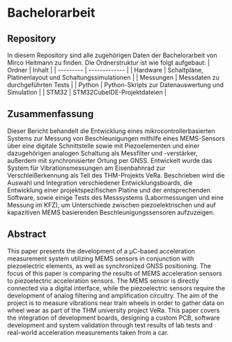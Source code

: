 # Bachelorarbeit

## Repository
In diesem Repository sind alle zugehörigen Daten der Bachelorarbeit von Mirco Heitmann zu finden.
Die Ordnerstruktur ist wie folgt aufgebaut:
| Ordner    | Inhalt |
| --------- | ------------- |
| Hardware  | Schaltpläne, Platinenlayout und Schaltungssimulationen |
| Messungen | Messdaten zu durchgeführten Tests |
| Python    | Python-Skripts zur Datenauswertung und Simulation |
| STM32     | STM32CubeIDE-Projektdateien |

## Zusammenfassung
Dieser Bericht behandelt die Entwicklung eines mikrocontrollerbasierten Systems zur Messung von Beschleunigungen mithilfe eines MEMS-Sensors über eine digitale Schnittstelle sowie mit Piezoelementen und einer dazugehörigen analogen Schaltung als Messfilter und -verstärker, außerdem mit synchronisierter Ortung per GNSS. Entwickelt wurde das System für Vibrationsmessungen am Eisenbahnrad zur Verschleißerkennung als Teil des THM-Projekts VeRa. Beschrieben wird die Auswahl und Integration verschiedener Entwicklungsboards, die Entwicklung einer projektspezifischen Platine und der entsprechenden Software, sowie einige Tests des Messsystems (Labormessungen und eine Messung im KFZ), um Unterschiede zwischen piezoelektrischen und auf kapazitiven MEMS basierenden Beschleunigungssensoren aufzuzeigen.

## Abstract
This paper presents the development of a µC-based acceleration measurement system utilizing MEMS sensors in conjunction with piezoelectric elements, as well as synchronized GNSS positioning. The focus of this paper is comparing the results of MEMS acceleration sensors to piezoelectric acceleration sensors. The MEMS sensor is directly connected via a digital interface, while the piezoelectric sensors require the development of analog filtering and amplification circuitry. The aim of the project is to measure vibrations near train wheels in order to gather data on wheel wear as part of the THM university project VeRa. This paper covers the integration of development boards, designing a custom PCB, software development and system validation through test results of lab tests and real-world acceleration measurements taken from a car.
